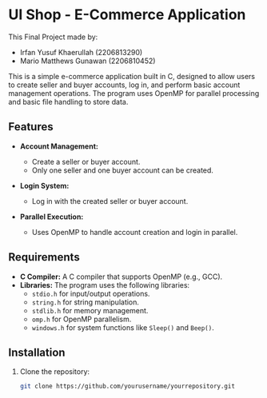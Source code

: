 # UI Shop - E-Commerce Application

This Final Project made by:

- Irfan Yusuf Khaerullah (2206813290)
- Mario Matthews Gunawan (2206810452)

This is a simple e-commerce application built in C, designed to allow users to create seller and buyer accounts, log in, and perform basic account management operations. The program uses OpenMP for parallel processing and basic file handling to store data.

## Features

- **Account Management:**
  - Create a seller or buyer account.
  - Only one seller and one buyer account can be created.
- **Login System:**

  - Log in with the created seller or buyer account.

- **Parallel Execution:**
  - Uses OpenMP to handle account creation and login in parallel.

## Requirements

- **C Compiler:** A C compiler that supports OpenMP (e.g., GCC).
- **Libraries:** The program uses the following libraries:
  - `stdio.h` for input/output operations.
  - `string.h` for string manipulation.
  - `stdlib.h` for memory management.
  - `omp.h` for OpenMP parallelism.
  - `windows.h` for system functions like `Sleep()` and `Beep()`.

## Installation

1. Clone the repository:
   ```bash
   git clone https://github.com/yourusername/yourrepository.git
   ```

